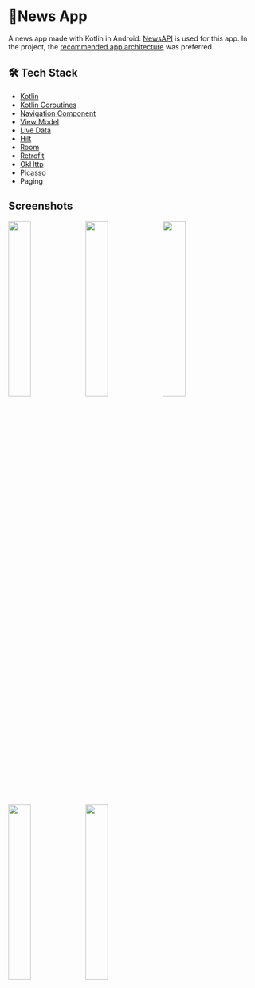 # 📰News App

A news app made with Kotlin in Android. [NewsAPI](https://newsapi.org/) is used for this app. In the
project,
the [recommended app architecture](https://developer.android.com/topic/architecture#recommended-app-arch)
was preferred.

## 🛠 Tech Stack

- [Kotlin](https://kotlinlang.org/)
- [Kotlin Coroutines](https://kotlinlang.org/docs/reference/coroutines-overview.html)
- [Navigation Component](https://developer.android.com/guide/navigation)
- [View Model](https://developer.android.com/topic/libraries/architecture/viewmodel)
- [Live Data](https://developer.android.com/topic/libraries/architecture/livedata)
- [Hilt](https://developer.android.com/training/dependency-injection/hilt-android)
- [Room](https://developer.android.com/jetpack/androidx/releases/room)
- [Retrofit](https://square.github.io/retrofit/)
- [OkHttp](https://square.github.io/okhttp/)
- [Picasso](https://square.github.io/picasso/)
- Paging

## Screenshots

<img src="https://github.com/user-attachments/assets/8a08f2fe-5551-4957-8a6e-b39ffa297235" width="30%" height="30%"/> <img src="https://github.com/user-attachments/assets/2e3cc4da-2ba1-4952-8dc1-03b5f4f4b955" width="30%" height="30%"/> <img src="https://github.com/user-attachments/assets/79f5157c-ceaa-4c31-b804-3b0999b07c30" width="30%" height="30%"/> <img src="https://github.com/user-attachments/assets/ff42a852-9e2c-4b42-ae3d-d5155c37228e" width="30%" height="30%"/> <img src="https://github.com/user-attachments/assets/f17145f3-6ed5-445e-a9a4-debe5beb1ba2" width="30%" height="30%"/>

